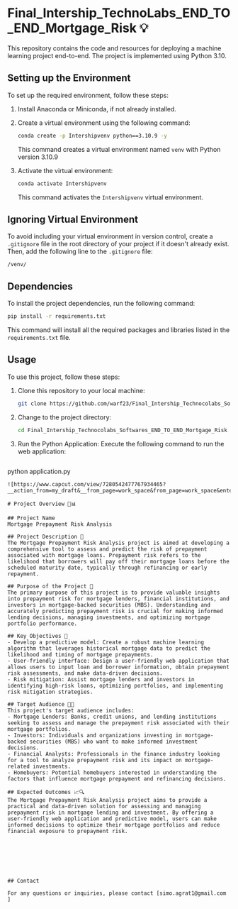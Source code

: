 ﻿# Final_Intership_TechnoLabs_END_TO_END_Mortgage_Risk 💡 



This repository contains the code and resources for deploying a machine learning project end-to-end. The project is implemented using Python 3.10.

## Setting up the Environment

To set up the required environment, follow these steps:

1. Install Anaconda or Miniconda, if not already installed.

2. Create a virtual environment using the following command:

   ```bash
   conda create -p Intershipvenv python==3.10.9 -y
   ```

   This command creates a virtual environment named `venv` with Python version 3.10.9

3. Activate the virtual environment:

   ```bash
   conda activate Intershipvenv
   ```

   This command activates the `Intershipvenv` virtual environment.



   
## Ignoring Virtual Environment

To avoid including your virtual environment in version control, create a `.gitignore` file in the root directory of your project if it doesn't already exist. Then, add the following line to the `.gitignore` file:

```plaintext
/venv/
```

## Dependencies

To install the project dependencies, run the following command:

```bash
pip install -r requirements.txt
```

This command will install all the required packages and libraries listed in the `requirements.txt` file.

## Usage

To use this project, follow these steps:

1. Clone this repository to your local machine:

   ```bash
   git clone https://github.com/warf23/Final_Intership_Technocolabs_Softwares_END_TO_END_Mortgage_Risk.git
   ```
   
2. Change to the project directory:

   ```bash
   cd Final_Intership_Technocolabs_Softwares_END_TO_END_Mortgage_Risk
   ```
3.  Run the Python Application: Execute the following command to run the web application:
     ```bash
   python application.py
   ```
![https://www.capcut.com/view/7280542477767934465?__action_from=my_draft&__from_page=work_space&from_page=work_space&enter_from=project&workspaceId=7273539427119464450&type=1&from=task_list]

# Project Overview 🏡📊

## Project Name
Mortgage Prepayment Risk Analysis

## Project Description 📝
The Mortgage Prepayment Risk Analysis project is aimed at developing a comprehensive tool to assess and predict the risk of prepayment associated with mortgage loans. Prepayment risk refers to the likelihood that borrowers will pay off their mortgage loans before the scheduled maturity date, typically through refinancing or early repayment.

## Purpose of the Project 🎯
The primary purpose of this project is to provide valuable insights into prepayment risk for mortgage lenders, financial institutions, and investors in mortgage-backed securities (MBS). Understanding and accurately predicting prepayment risk is crucial for making informed lending decisions, managing investments, and optimizing mortgage portfolio performance.

## Key Objectives 🌟
- Develop a predictive model: Create a robust machine learning algorithm that leverages historical mortgage data to predict the likelihood and timing of mortgage prepayments.
- User-friendly interface: Design a user-friendly web application that allows users to input loan and borrower information, obtain prepayment risk assessments, and make data-driven decisions.
- Risk mitigation: Assist mortgage lenders and investors in identifying high-risk loans, optimizing portfolios, and implementing risk mitigation strategies.

## Target Audience 🎯👥
This project's target audience includes:
- Mortgage Lenders: Banks, credit unions, and lending institutions seeking to assess and manage the prepayment risk associated with their mortgage portfolios.
- Investors: Individuals and organizations investing in mortgage-backed securities (MBS) who want to make informed investment decisions.
- Financial Analysts: Professionals in the finance industry looking for a tool to analyze prepayment risk and its impact on mortgage-related investments.
- Homebuyers: Potential homebuyers interested in understanding the factors that influence mortgage prepayment and refinancing decisions.

## Expected Outcomes 📈🔍
The Mortgage Prepayment Risk Analysis project aims to provide a practical and data-driven solution for assessing and managing prepayment risk in mortgage lending and investment. By offering a user-friendly web application and predictive model, users can make informed decisions to optimize their mortgage portfolios and reduce financial exposure to prepayment risk.

  





## Contact

For any questions or inquiries, please contact [simo.agrat1@gmail.com ]
